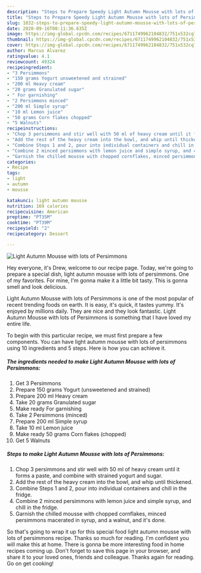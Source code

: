 ```yaml
---
description: "Steps to Prepare Speedy Light Autumn Mousse with lots of Persimmons"
title: "Steps to Prepare Speedy Light Autumn Mousse with lots of Persimmons"
slug: 1032-steps-to-prepare-speedy-light-autumn-mousse-with-lots-of-persimmons
date: 2020-09-16T00:11:36.635Z
image: https://img-global.cpcdn.com/recipes/6711749962104832/751x532cq70/light-autumn-mousse-with-lots-of-persimmons-recipe-main-photo.jpg
thumbnail: https://img-global.cpcdn.com/recipes/6711749962104832/751x532cq70/light-autumn-mousse-with-lots-of-persimmons-recipe-main-photo.jpg
cover: https://img-global.cpcdn.com/recipes/6711749962104832/751x532cq70/light-autumn-mousse-with-lots-of-persimmons-recipe-main-photo.jpg
author: Marcus Alvarez
ratingvalue: 4.1
reviewcount: 49324
recipeingredient:
- "3 Persimmons"
- "150 grams Yogurt unsweetened and strained"
- "200 ml Heavy cream"
- "20 grams Granulated sugar"
- " For garnishing"
- "2 Persimmons minced"
- "200 ml Simple syrup"
- "10 ml Lemon juice"
- "50 grams Corn flakes chopped"
- "5 Walnuts"
recipeinstructions:
- "Chop 3 persimmons and stir well with 50 ml of heavy cream until it forms a paste, and combine with strained yogurt and sugar."
- "Add the rest of the heavy cream into the bowl, and whip until thickened."
- "Combine Steps 1 and 2, pour into individual containers and chill in the fridge."
- "Combine 2 minced persimmons with lemon juice and simple syrup, and chill in the fridge."
- "Garnish the chilled mousse with chopped cornflakes, minced persimmons macerated in syrup, and a walnut, and it&#39;s done."
categories:
- Recipe
tags:
- light
- autumn
- mousse

katakunci: light autumn mousse 
nutrition: 169 calories
recipecuisine: American
preptime: "PT35M"
cooktime: "PT39M"
recipeyield: "2"
recipecategory: Dessert

---
```



![Light Autumn Mousse with lots of Persimmons](https://img-global.cpcdn.com/recipes/6711749962104832/751x532cq70/light-autumn-mousse-with-lots-of-persimmons-recipe-main-photo.jpg)

Hey everyone, it's Drew, welcome to our recipe page. Today, we're going to prepare a special dish, light autumn mousse with lots of persimmons. One of my favorites. For mine, I'm gonna make it a little bit tasty. This is gonna smell and look delicious.

Light Autumn Mousse with lots of Persimmons is one of the most popular of recent trending foods on earth. It is easy, it's quick, it tastes yummy. It's enjoyed by millions daily. They are nice and they look fantastic. Light Autumn Mousse with lots of Persimmons is something that I have loved my entire life.




To begin with this particular recipe, we must first prepare a few components. You can have light autumn mousse with lots of persimmons using 10 ingredients and 5 steps. Here is how you can achieve it.

<!--inarticleads1-->

##### The ingredients needed to make Light Autumn Mousse with lots of Persimmons:

1. Get 3 Persimmons
1. Prepare 150 grams Yogurt (unsweetened and strained)
1. Prepare 200 ml Heavy cream
1. Take 20 grams Granulated sugar
1. Make ready  For garnishing
1. Take 2 Persimmons (minced)
1. Prepare 200 ml Simple syrup
1. Take 10 ml Lemon juice
1. Make ready 50 grams Corn flakes (chopped)
1. Get 5 Walnuts




<!--inarticleads2-->

##### Steps to make Light Autumn Mousse with lots of Persimmons:

1. Chop 3 persimmons and stir well with 50 ml of heavy cream until it forms a paste, and combine with strained yogurt and sugar.
1. Add the rest of the heavy cream into the bowl, and whip until thickened.
1. Combine Steps 1 and 2, pour into individual containers and chill in the fridge.
1. Combine 2 minced persimmons with lemon juice and simple syrup, and chill in the fridge.
1. Garnish the chilled mousse with chopped cornflakes, minced persimmons macerated in syrup, and a walnut, and it&#39;s done.




So that's going to wrap it up for this special food light autumn mousse with lots of persimmons recipe. Thanks so much for reading. I'm confident you will make this at home. There is gonna be more interesting food in home recipes coming up. Don't forget to save this page in your browser, and share it to your loved ones, friends and colleague. Thanks again for reading. Go on get cooking!
